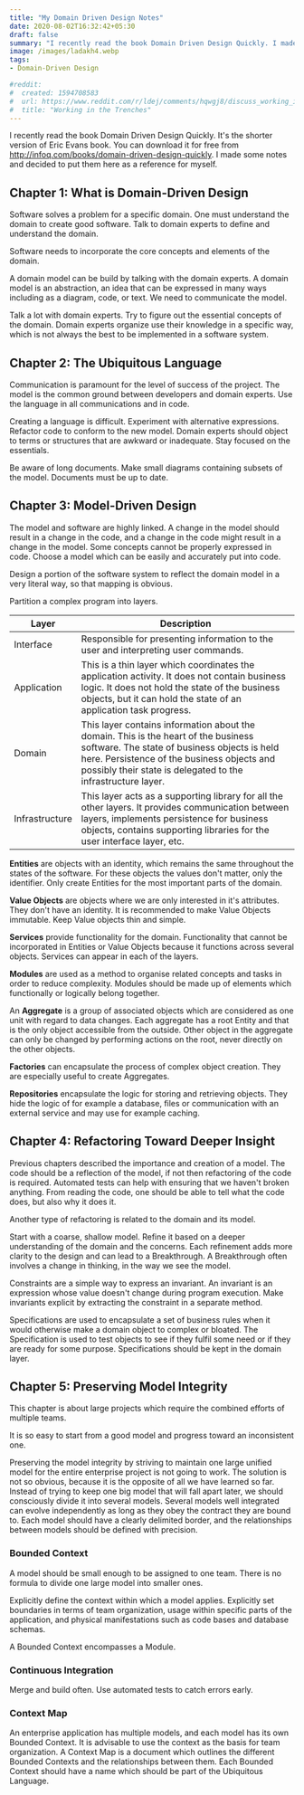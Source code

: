 ```yaml
---
title: "My Domain Driven Design Notes"
date: 2020-08-02T16:32:42+05:30
draft: false
summary: "I recently read the book Domain Driven Design Quickly. I made some notes and decided to put them here as a reference for myself."
image: /images/ladakh4.webp
tags:
- Domain-Driven Design 

#reddit:
#  created: 1594708583 
#  url: https://www.reddit.com/r/ldej/comments/hqwgj8/discuss_working_in_the_trenches/
#  title: "Working in the Trenches"
---
```


I recently read the book Domain Driven Design Quickly. It's the shorter version of Eric Evans book. You can download it for free from http://infoq.com/books/domain-driven-design-quickly. I made some notes and decided to put them here as a reference for myself.

## Chapter 1: What is Domain-Driven Design

Software solves a problem for a specific domain. One must understand the domain to create good software. Talk to domain experts to define and understand the domain.

Software needs to incorporate the core concepts and elements of the domain.

A domain model can be build by talking with the domain experts. A domain model is an abstraction, an idea that can be expressed in many ways including as a diagram, code, or text. We need to communicate the model.

Talk a lot with domain experts. Try to figure out the essential concepts of the domain. Domain experts organize use their knowledge in a specific way, which is not always the best to be implemented in a software system.

## Chapter 2: The Ubiquitous Language

Communication is paramount for the level of success of the project. The model is the common ground between developers and domain experts. Use the language in all communications and in code.

Creating a language is difficult. Experiment with alternative expressions. Refactor code to conform to the new model. Domain experts should object to terms or structures that are awkward or inadequate. Stay focused on the essentials.

Be aware of long documents. Make small diagrams containing subsets of the model. Documents must be up to date.

## Chapter 3: Model-Driven Design

The model and software are highly linked. A change in the model should result in a change in the code, and a change in the code might result in a change in the model. Some concepts cannot be properly expressed in code. Choose a model which can be easily and accurately put into code.

Design a portion of the software system to reflect the domain model in a very literal way, so that mapping is obvious.

Partition a complex program into layers.

| Layer          | Description                                                  |
| -------------- | ------------------------------------------------------------ |
| Interface      | Responsible for presenting information to the user and interpreting user commands. |
| Application    | This is a thin layer which coordinates the application activity. It does not contain business logic. It does not hold the state of the business objects, but it can hold the state of an application task progress. |
| Domain         | This layer contains information about the domain. This is the heart of the business software. The state of business objects is held here. Persistence of the business objects and possibly their state is delegated to the infrastructure layer. |
| Infrastructure | This layer acts as a supporting library for all the other layers. It provides communication between layers, implements persistence for business objects, contains supporting libraries for the user interface layer, etc. |

**Entities** are objects with an identity, which remains the same throughout the states of the software. For these objects the values don't matter, only the identifier. Only create Entities for the most important parts of the domain.

**Value Objects** are objects where we are only interested in it's attributes. They don't have an identity. It is recommended to make Value Objects immutable. Keep Value objects thin and simple.

**Services** provide functionality for the domain. Functionality that cannot be incorporated in Entities or Value Objects because it functions across several objects. Services can appear in each of the layers.

**Modules** are used as a method to organise related concepts and tasks in order to reduce complexity. Modules should be made up of elements which functionally or logically belong together.

An **Aggregate** is a group of associated objects which are considered as one unit with regard to data changes. Each aggregate has a root Entity and that is the only object accessible from the outside. Other object in the aggregate can only be changed by performing actions on the root, never directly on the other objects.

**Factories** can encapsulate the process of complex object creation. They are especially useful to create Aggregates.

**Repositories** encapsulate the logic for storing and retrieving objects. They hide the logic of for example a database, files or communication with an external service and may use for example caching.

## Chapter 4: Refactoring Toward Deeper Insight

Previous chapters described the importance and creation of a model. The code should be a reflection of the model, if not then refactoring of the code is required. Automated tests can help with ensuring that we haven't broken anything. From reading the code, one should be able to tell what the code does, but also why it does it.

Another type of refactoring is related to the domain and its model. 

Start with a coarse, shallow model. Refine it based on a deeper understanding of the domain and the concerns. Each refinement adds more clarity to the design and can lead to a Breakthrough. A Breakthrough often involves a change in thinking, in the way we see the model.

Constraints are a simple way to express an invariant. An invariant is an expression whose value doesn't change during program execution. Make invariants explicit by extracting the constraint in a separate method.

Specifications are used to encapsulate a set of business rules when it would otherwise make a domain object to complex or bloated. The Specification is used to test objects to see if they fulfil some need or if they are ready for some purpose. Specifications should be kept in the domain layer.

## Chapter 5: Preserving Model Integrity

This chapter is about large projects which require the combined efforts of multiple teams. 

It is so easy to start from a good model and progress toward an inconsistent one. 

Preserving the model integrity by striving to maintain one large unified model for the entire enterprise project is not going to work. The solution is not so obvious, because it is the opposite of all we have learned so far. Instead of trying to keep one big model that will fall apart later, we should consciously divide it into several models. Several models well integrated can evolve independently as long as they obey the contract they are bound to. Each model should have a clearly delimited border, and the relationships between models should be defined with precision.

### Bounded Context

A model should be small enough to be assigned to one team. There is no formula to divide one large model into smaller ones.

Explicitly define the context within which a model applies. Explicitly set boundaries in terms of team organization, usage within specific parts of the application, and physical manifestations such as code bases and database schemas.

A Bounded Context encompasses a Module.

### Continuous Integration

Merge and build often. Use automated tests to catch errors early.

### Context Map

An enterprise application has multiple models, and each model has its own Bounded Context. It is advisable to use the context as the basis for team organization. A Context Map is a document which outlines the different Bounded Contexts and the relationships between them. Each Bounded Context should have a name which should be part of the Ubiquitous Language.
